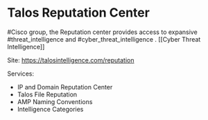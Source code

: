 # Talos Reputation Center
#Cisco group, the Reputation center provides access to expansive #threat_intelligence and #cyber_threat_intelligence . [[Cyber Threat Intelligence]]

Site: https://talosintelligence.com/reputation

Services:
- IP and Domain Reputation Center
- Talos File Reputation
- AMP Naming Conventions
- Intelligence Categories

